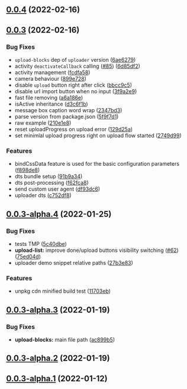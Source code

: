## [0.0.4](https://github.com/uploadcare/jsdk/compare/v0.0.3...v0.0.4) (2022-02-16)



## [0.0.3](https://github.com/uploadcare/jsdk/compare/v0.0.3-alpha.4...v0.0.3) (2022-02-16)


### Bug Fixes

* `upload-blocks` dep of `uploader` version ([6ae6279](https://github.com/uploadcare/jsdk/commit/6ae62798a5c5eb7d5fc07491d678c4f293e95689))
* activity `deactivateCallback` calling ([#85](https://github.com/uploadcare/jsdk/issues/85)) ([6d85df2](https://github.com/uploadcare/jsdk/commit/6d85df2e80d7178f2abb40295fccec5373344098))
* activity management ([fcdfa58](https://github.com/uploadcare/jsdk/commit/fcdfa583bf32952c0a705f8b7b10686e41018a92))
* camera behaviour ([899e728](https://github.com/uploadcare/jsdk/commit/899e7281621de2cbf691349de116f58dbbcb7c21))
* disable `upload` button right after click ([bbcc9c5](https://github.com/uploadcare/jsdk/commit/bbcc9c5f13c83410d5f917170c0306196178c5e5))
* disable url import button when no input ([3f9a2e9](https://github.com/uploadcare/jsdk/commit/3f9a2e9e2468b38b97deaf0d122c27602a4e4fa2))
* fast file removing ([a6a186e](https://github.com/uploadcare/jsdk/commit/a6a186e458bc8926e9ca8a9fe6f7a380cd8e71a1))
* isActive inheritance ([d3c6f1b](https://github.com/uploadcare/jsdk/commit/d3c6f1b2d862bd642b4407682812484935d72bae))
* message box caption word wrap ([2347bd3](https://github.com/uploadcare/jsdk/commit/2347bd33956d2a2ce25b523662b980a3a41161af))
* parse version from package.json ([5f9f7d1](https://github.com/uploadcare/jsdk/commit/5f9f7d154e3d03e581e39c28a99ec5417c905543))
* raw example ([210e1e8](https://github.com/uploadcare/jsdk/commit/210e1e8dfa631cf54f3ae15c4a43f41fde8ab2da))
* reset uploadProgress on upload error ([129d25a](https://github.com/uploadcare/jsdk/commit/129d25a4f597e4196df976a0c2914dcf1afc5049))
* set minimlal upload progress right on upload flow started ([2749d99](https://github.com/uploadcare/jsdk/commit/2749d99634de87a0d6450b6b21bb1b0eb9f41377))


### Features

* bindCssData feature is used for the basic configuration parameters ([f898de8](https://github.com/uploadcare/jsdk/commit/f898de8822743009efa40c3254564ba62c7c12d4))
* dts bundle setup ([91b9a34](https://github.com/uploadcare/jsdk/commit/91b9a3463d16cd97e96f1b0eddae78ec9d5fae42))
* dts post-processing ([f62fca8](https://github.com/uploadcare/jsdk/commit/f62fca80a921846313f02c3d19b38868a9297fdc))
* send custom user agent ([df93dc6](https://github.com/uploadcare/jsdk/commit/df93dc6130caa463a8532d0305ac9f3042295d27))
* uploader dts ([c752df8](https://github.com/uploadcare/jsdk/commit/c752df865223c2b73d22d78f14c3d3de4fcfea6a))



## [0.0.3-alpha.4](https://github.com/uploadcare/jsdk/compare/v0.0.3-alpha.3...v0.0.3-alpha.4) (2022-01-25)


### Bug Fixes

* tests TMP ([5c40dbe](https://github.com/uploadcare/jsdk/commit/5c40dbee2387a0782bd35edb80a9576929b3584f))
* **upload-list:** improve done/upload buttons visibility switching ([#62](https://github.com/uploadcare/jsdk/issues/62)) ([75ed04d](https://github.com/uploadcare/jsdk/commit/75ed04d51091040ab1362cac00ce5283bc93e369))
* uploader demo snippet relative paths ([27b3e83](https://github.com/uploadcare/jsdk/commit/27b3e83739aedf1d5996495fc7859cecdedcf40c))


### Features

* unpkg cdn minified build test ([11703eb](https://github.com/uploadcare/jsdk/commit/11703ebeb70c7cc27ff2bc8cc1c8a6a6b4f86ea9))



## [0.0.3-alpha.3](https://github.com/uploadcare/jsdk/compare/v0.0.3-alpha.2...v0.0.3-alpha.3) (2022-01-19)


### Bug Fixes

* **upload-blocks:** main file path ([ac899b5](https://github.com/uploadcare/jsdk/commit/ac899b564c7e169beb1577d36e942a0655f37c0a))



## [0.0.3-alpha.2](https://github.com/uploadcare/jsdk/compare/v0.0.3-alpha.1...v0.0.3-alpha.2) (2022-01-19)



## [0.0.3-alpha.1](https://github.com/uploadcare/jsdk/compare/v0.0.3-alpha.0...v0.0.3-alpha.1) (2022-01-12)



